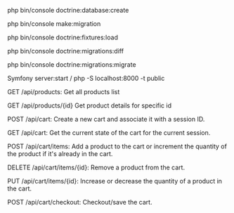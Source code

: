 php bin/console doctrine:database:create

php bin/console make:migration

php bin/console doctrine:fixtures:load

php bin/console doctrine:migrations:diff

php bin/console doctrine:migrations:migrate

Symfony server:start / php -S localhost:8000 -t public

GET /api/products: Get all products list

GET /api/products/{id} Get product details for specific id

POST /api/cart: Create a new cart and associate it with a session ID.

GET /api/cart: Get the current state of the cart for the current session.

POST /api/cart/items: Add a product to the cart or increment the quantity of the product if it's already in the cart.

DELETE /api/cart/items/{id}: Remove a product from the cart.

PUT /api/cart/items/{id}: Increase or decrease the quantity of a product in the cart.

POST /api/cart/checkout: Checkout/save the cart.
